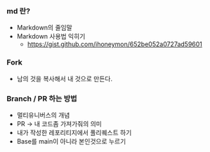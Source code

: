 ### md 란?

- Markdown의 줄임말
- Markdown 사용법 익히기
    - https://gist.github.com/ihoneymon/652be052a0727ad59601

### Fork

- 남의 것을 복사해서 내 것으로 만든다.

### Branch / PR 하는 방법

- 멀티유니버스의 개념
- PR → 내 코드좀 가져가줘의 의미
- 내가 작성한 레포리티지에서 풀리퀘스트 하기
- Base를 main이 아니라 본인것으로 누르기
